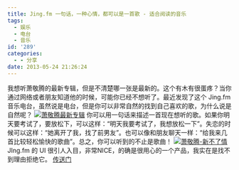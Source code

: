 ```yaml
---
title: Jing.fm 一句话，一种心情，都可以是一首歌 - 适合阅读的音乐
tags:
  - 娱乐
  - 电台
  - 音乐
id: '289'
categories:
  - - 分享
date: 2013-05-24 21:26:24
---
```


我想听萧敬腾的最新专辑，但是不清楚哪一张是最新的。这个有木有很蛋疼？当你通过网络或者朋友知道他的时候，可能你已经不想听了。最近发现了这个 Jing.fm 音乐电台，虽然说是电台，但是你可以非常自然的找到自己喜欢的歌，为什么说是自然呢？ [![萧敬腾最新专辑](http://vsnote.test/wp-content/uploads/2013/05/jing22.jpg)](http://vsnote.test/wp-content/uploads/2013/05/jing22.jpg) 你可以用一句话来描述一首现在想听的歌。如果你明天要考试了，要放松下，可以这样：“明天我要考试了，我想放松一下”。失恋的时候可以这样：“她离开了我，找了前男友”。也可以像和朋友聊天一样：“给我来几首比较轻松愉快的歌曲”。总之，你可以听到的不止是歌曲！ [![萧敬腾-新不了情](http://vsnote.test/wp-content/uploads/2013/05/jing3.jpg)](http://vsnote.test/wp-content/uploads/2013/05/jing3.jpg) JIng.fm 的 UI 很引人入目，非常NICE，的确是很用心的一个产品，我实在是找不到理由拒绝它。 [传送门](http://jing.fm)